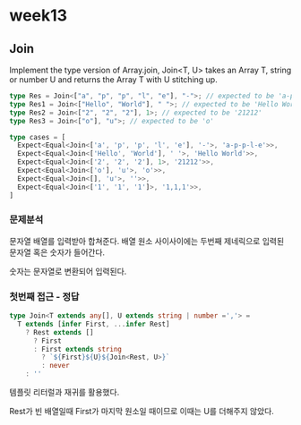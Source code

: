 # week13

## Join

Implement the type version of Array.join, Join<T, U> takes an Array T, string or number U and returns the Array T with U stitching up.

```ts
type Res = Join<["a", "p", "p", "l", "e"], "-">; // expected to be 'a-p-p-l-e'
type Res1 = Join<["Hello", "World"], " ">; // expected to be 'Hello World'
type Res2 = Join<["2", "2", "2"], 1>; // expected to be '21212'
type Res3 = Join<["o"], "u">; // expected to be 'o'
```

```ts
type cases = [
  Expect<Equal<Join<['a', 'p', 'p', 'l', 'e'], '-'>, 'a-p-p-l-e'>>,
  Expect<Equal<Join<['Hello', 'World'], ' '>, 'Hello World'>>,
  Expect<Equal<Join<['2', '2', '2'], 1>, '21212'>>,
  Expect<Equal<Join<['o'], 'u'>, 'o'>>,
  Expect<Equal<Join<[], 'u'>, ''>>,
  Expect<Equal<Join<['1', '1', '1']>, '1,1,1'>>,
]

```



### 문제분석

문자열 배열를 입력받아 합쳐준다. 배열 원소 사이사이에는 두번째 제네릭으로 입력된 문자열 혹은 숫자가 들어간다.

숫자는 문자열로 변환되어 입력된다.



### 첫번째 접근 - 정답

```ts
type Join<T extends any[], U extends string | number =','> = 
  T extends [infer First, ...infer Rest]
    ? Rest extends []
      ? First
      : First extends string 
        ? `${First}${U}${Join<Rest, U>}`
        : never
    : ''
```

템플릿 리터럴과 재귀를 활용했다.

Rest가 빈 배열일때 First가 마지막 원소일 때이므로 이때는 U를 더해주지 않았다.